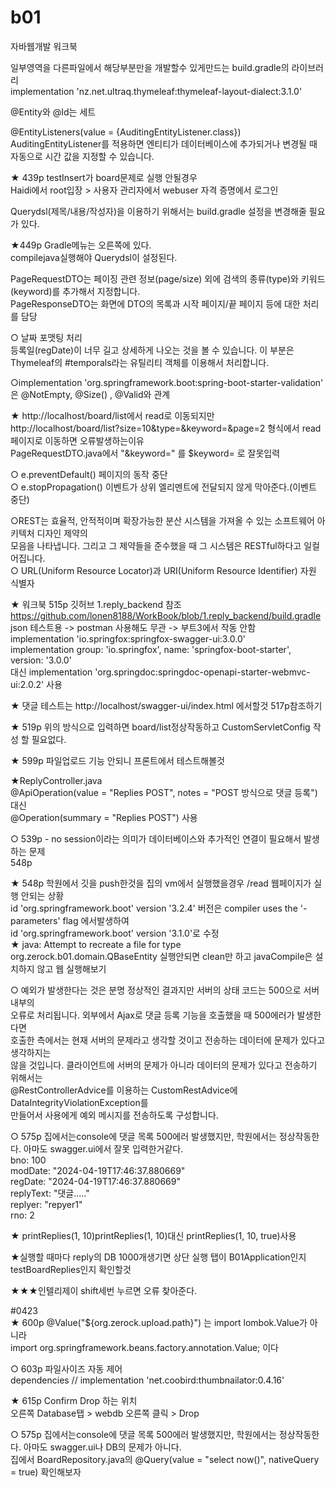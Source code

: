 # b01
자바웹개발 워크북


일부영역을 다른파일에서 해당부분만을 개발할수 있게만드는 build.gradle의 라이브러리<br>
    implementation 'nz.net.ultraq.thymeleaf:thymeleaf-layout-dialect:3.1.0'<br>

@Entity와 @Id는 세트<br>


@EntityListeners(value = {AuditingEntityListener.class})<br>
AuditingEntityListener를 적용하면 엔티티가 데이터베이스에 추가되거나 변경될 때 자동으로 시간 값을 지정할 수 있습니다.<br>


★ 439p testInsert가 board문제로 실행 안될경우<br>
Haidi에서 root입장 > 사용자 관리자에서 webuser 자격 증명에서 로그인<br>

Querydsl(제목/내용/작성자)을 이용하기 위해서는 build.gradle 설정을 변경해줄 필요가 있다.<br>

★449p Gradle메뉴는 오른쪽에 있다. <br>
compilejava실행해야 Querydsl이 설정된다.<br>

PageRequestDTO는 페이징 관련 정보(page/size) 외에 검색의 종류(type)와 키워드(keyword)를 추가해서 지정합니다.<br>
PageResponseDTO는 화면에 DTO의 목록과 시작 페이지/끝 페이지 등에 대한 처리를 담당<br>

○ 날짜 포맷팅 처리<br>
등록일(regDate)이 너무 길고 상세하게 나오는 것을 볼 수 있습니다. 이 부분은 Thymeleaf의 #temporals라는 유틸리티
객체를 이용해서 처리합니다.<br>

○implementation 'org.springframework.boot:spring-boot-starter-validation' 은 @NotEmpty, @Size() , @Valid와 관계<br>

★ http://localhost/board/list에서 read로 이동되지만<br>
http://localhost/board/list?size=10&type=&keyword=&page=2 형식에서 read페이지로 이동하면 오류발생하는이유<br>
PageRequestDTO.java에서 "&keyword=" 를 $keyword= 로 잘못입력<br>

○ e.preventDefault() 페이지의 동작 중단<br>
○ e.stopPropagation() 이벤트가 상위 엘리멘트에 전달되지 않게 막아준다.(이벤트 중단)<br>

○REST는 효율적, 안적적이며 확장가능한 분산 시스템을 가져올 수 있는 소프트웨어 아키텍처 디자인 제약의<br>
모음을 나타냅니다. 그리고 그 제약들을 준수했을 때 그 시스템은 RESTful하다고 일컬어집니다.<br>
○ URL(Uniform Resource Locator)과 URI(Uniform Resource Identifier) 자원 식별자<br>

★ 워크북 515p 깃허브 1.reply_backend 참조 https://github.com/lonen8188/WorkBook/blob/1.reply_backend/build.gradle<br>
 json 테스트용 -> postman 사용해도 무관 -> 부트3에서 작동 안함<br>
implementation 'io.springfox:springfox-swagger-ui:3.0.0'<br>
implementation group: 'io.springfox', name: 'springfox-boot-starter', version: '3.0.0'<br>
대신 implementation 'org.springdoc:springdoc-openapi-starter-webmvc-ui:2.0.2' 사용<br>

★ 댓글 테스트는 http://localhost/swagger-ui/index.html 에서할것 517p참조하기

★ 519p 위의 방식으로 입력하면 board/list정상작동하고 CustomServletConfig 작성 할 필요없다.<br>

★ 599p 파일업로드 기능 안되니 프론트에서 테스트해볼것<br>

★ReplyController.java<br>
@ApiOperation(value = "Replies POST", notes = "POST 방식으로 댓글 등록") 대신<br>
 @Operation(summary = "Replies POST") 사용<br>

○ 539p - no session이라는 의미가 데이터베이스와 추가적인 연결이 필요해서 발생하는 문제<br>
548p<br>

★ 548p 학원에서 깃을 push한것을 집의 vm에서 실행했을경우 /read 웹페이지가 실행 안되는 상황<br>
id 'org.springframework.boot' version '3.2.4' 버전은 compiler uses the '-parameters' flag 에서발생하여<br>
    id 'org.springframework.boot' version '3.1.0'로 수정<br>
★ java: Attempt to recreate a file for type org.zerock.b01.domain.QBaseEntity 실행안되면 clean만 하고 javaCompile은
설치하지 않고 웹 실행해보기<br>

○ 예외가 발생한다는 것은 분명 정상적인 결과지만 서버의 상태 코드는 500으로 서버 내부의<br>
오류로 처리됩니다. 외부에서 Ajax로 댓글 등록 기능을 호출했을 때 500에러가 발생한다면<br>
호출한 측에서는 현재 서버의 문제라고 생각할 것이고 전송하는 데이터에 문제가 있다고 생각하지는<br>
않을 것입니다.
클라이언트에 서버의 문제가 아니라 데이터의 문제가 있다고 전송하기 위해서는<br>
@RestControllerAdvice를 이용하는  CustomRestAdvice에 DataIntegrityViolationException를<br>
만들어서 사용에게 예외 메시지를 전송하도록 구성합니다.<br>



○ 575p 집에서는console에 댓글 목록 500에러 발생했지만, 학원에서는 정상작동한다. 아마도 swagger.ui에서 잘못 입력한거같다.<br>
bno: 100<br>
modDate: "2024-04-19T17:46:37.880669"<br>
regDate: "2024-04-19T17:46:37.880669"<br>
replyText: "댓글....."<br>
replyer: "repyer1"<br>
rno: 2<br>

★ printReplies(1, 10)printReplies(1, 10)대신  printReplies(1, 10, true)사용<br>

★실행할 때마다 reply의 DB 1000개생기면 상단 실행 탭이 B01Application인지 testBoardReplies인지 확인할것<br>

★★★인텔리제이 shift세번 누르면 오류 찾아준다.<br>

#0423<br>
★ 600p @Value("${org.zerock.upload.path}") 는 import lombok.Value가 아니라<br>
 import org.springframework.beans.factory.annotation.Value; 이다 <br>

○ 603p 파일사이즈 자동 제어<br>
dependencies // implementation 'net.coobird:thumbnailator:0.4.16'<br>

★ 615p Confirm Drop 하는 위치<br>
오른쪽 Database탭 > webdb 오른쪽 클릭 > Drop<br>

○ 575p 집에서는console에 댓글 목록 500에러 발생했지만, 학원에서는 정상작동한다. 아마도 swagger.ui나 DB의 문제가 아니다.<br>
집에서 BoardRepository.java의 @Query(value = "select now()", nativeQuery = true) 확인해보자<br>
